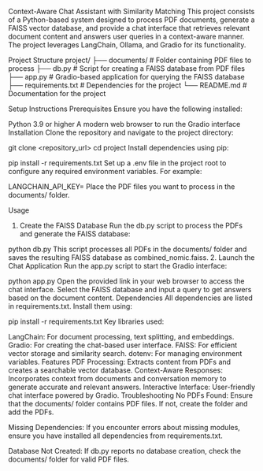 Context-Aware Chat Assistant with Similarity Matching
This project consists of a Python-based system designed to process PDF documents, generate a FAISS vector database, and provide a chat interface that retrieves relevant document content and answers user queries in a context-aware manner. The project leverages LangChain, Ollama, and Gradio for its functionality.

Project Structure
project/
├── documents/              # Folder containing PDF files to process
├── db.py                   # Script for creating a FAISS database from PDF files
├── app.py                  # Gradio-based application for querying the FAISS database
├── requirements.txt        # Dependencies for the project
└── README.md               # Documentation for the project

Setup Instructions
Prerequisites
Ensure you have the following installed:

Python 3.9 or higher
A modern web browser to run the Gradio interface
Installation
Clone the repository and navigate to the project directory:

git clone <repository_url>
cd project
Install dependencies using pip:

pip install -r requirements.txt
Set up a .env file in the project root to configure any required environment variables. For example:

LANGCHAIN_API_KEY=<your-api-key>
Place the PDF files you want to process in the documents/ folder.

Usage
1. Create the FAISS Database
Run the db.py script to process the PDFs and generate the FAISS database:

python db.py
This script processes all PDFs in the documents/ folder and saves the resulting FAISS database as combined_nomic.faiss.
2. Launch the Chat Application
Run the app.py script to start the Gradio interface:

python app.py
Open the provided link in your web browser to access the chat interface.
Select the FAISS database and input a query to get answers based on the document content.
Dependencies
All dependencies are listed in requirements.txt. Install them using:

pip install -r requirements.txt
Key libraries used:

LangChain: For document processing, text splitting, and embeddings.
Gradio: For creating the chat-based user interface.
FAISS: For efficient vector storage and similarity search.
dotenv: For managing environment variables.
Features
PDF Processing: Extracts content from PDFs and creates a searchable vector database.
Context-Aware Responses: Incorporates context from documents and conversation memory to generate accurate and relevant answers.
Interactive Interface: User-friendly chat interface powered by Gradio.
Troubleshooting
No PDFs Found: Ensure that the documents/ folder contains PDF files. If not, create the folder and add the PDFs.

Missing Dependencies: If you encounter errors about missing modules, ensure you have installed all dependencies from requirements.txt.

Database Not Created: If db.py reports no database creation, check the documents/ folder for valid PDF files.

